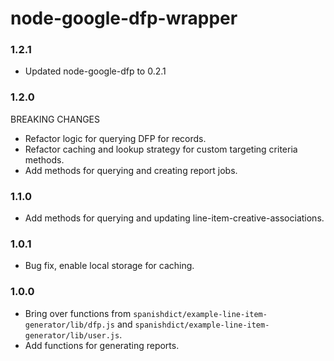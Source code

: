 # node-google-dfp-wrapper

### 1.2.1
- Updated node-google-dfp to 0.2.1

### 1.2.0
BREAKING CHANGES
- Refactor logic for querying DFP for records.
- Refactor caching and lookup strategy for custom targeting criteria methods.
- Add methods for querying and creating report jobs.

### 1.1.0
- Add methods for querying and updating line-item-creative-associations.

### 1.0.1
- Bug fix, enable local storage for caching.

### 1.0.0
- Bring over functions from `spanishdict/example-line-item-generator/lib/dfp.js` and `spanishdict/example-line-item-generator/lib/user.js`.
- Add functions for generating reports.
